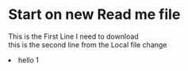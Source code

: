 # Start on new Read me file

This is the First Line I need to  download
<br>
this is the second line from the Local file change
<li> hello 1
